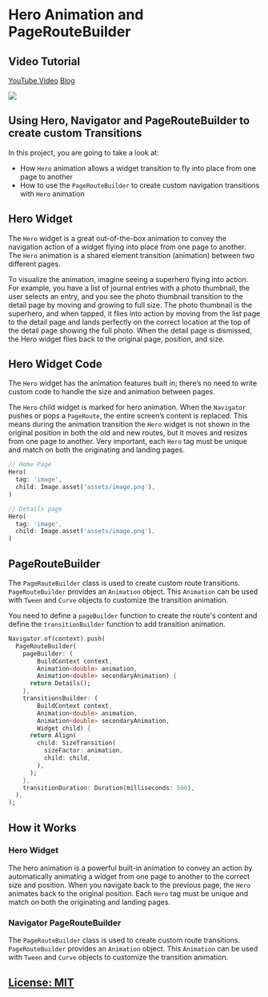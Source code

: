 # Hero Animation and PageRouteBuilder
## Video Tutorial
[YouTube Video](https://youtu.be/EtImGX-5xvI)
[Blog](https://jedipixels.dev/flutter-hero-widget-and-pageroutebuilder-animation)

![](readmeassets/hero-animation-ios.gif)
## Using Hero, Navigator and PageRouteBuilder to create custom Transitions
In this project, you are going to take a look at:
- How `Hero` animation allows a widget transition to fly into place from one page to another
- How to use the `PageRouteBuilder` to create custom navigation transitions with `Hero` animation

## Hero Widget
The `Hero` widget is a great out-of-the-box animation to convey the navigation action of a widget flying into place from one page to another. The `Hero` animation is a shared element transition (animation) between two different pages.

To visualize the animation, imagine seeing a superhero flying into action. For example, you have a list of journal entries with a photo thumbnail, the user selects an entry, and you see the photo thumbnail transition to the detail page by moving and growing to full size. The photo thumbnail is the superhero, and when tapped, it flies into action by moving from the list page to the detail page and lands perfectly on the correct location at the top of the detail page showing the full photo. When the detail page is dismissed, the Hero widget flies back to the original page, position, and size.

## Hero Widget Code
The `Hero` widget has the animation features built in; there’s no need to write custom code to handle the size and animation between pages.

The `Hero` child widget is marked for hero animation. When the `Navigator` pushes or pops a `PageRoute`, the entire screen’s content is replaced. This means during the animation transition the `Hero` widget is not shown in the original position in both the old and new routes, but it moves and resizes from one page to another. Very important, each `Hero` tag must be unique and match on both the originating and landing pages.

```dart
// Home Page
Hero(
  tag: 'image',
  child: Image.asset('assets/image.png'),
)
```

```dart
// Details page
Hero(
  tag: 'image',
  child: Image.asset('assets/image.png'),
)
```

## PageRouteBuilder
The `PageRouteBuilder` class is used to create custom route transitions.
`PageRouteBuilder` provides an `Animation` object. This `Animation` can be used with `Tween` and `Curve` objects to customize the transition animation. 

You need to define a `pageBuilder` function to create the route's content and define the `transitionBuilder` function to add transition animation.

```dart
Navigator.of(context).push(
  PageRouteBuilder(
    pageBuilder: (
        BuildContext context, 
        Animation<double> animation, 
        Animation<double> secondaryAnimation) {
      return Details();
    },
    transitionsBuilder: (
        BuildContext context, 
        Animation<double> animation, 
        Animation<double> secondaryAnimation, 
        Widget child) {
      return Align(
        child: SizeTransition(
          sizeFactor: animation,
          child: child,
        ),
      );
    },
    transitionDuration: Duration(milliseconds: 500),
  ),
);
```

## How it Works

### Hero Widget 
The hero animation is a powerful built-in animation to convey an action by automatically animating a widget from one page to another to the correct size and position. When you navigate back to the previous page, the `Hero` animates back to the original position. Each `Hero` tag must be unique and match on both the originating and landing pages.

### Navigator PageRouteBuilder 
The `PageRouteBuilder` class is used to create custom route transitions.
`PageRouteBuilder` provides an ``Animation`` object. This `Animation` can be used with `Tween` and `Curve` objects to customize the transition animation.

## [License: MIT](LICENSE.md)